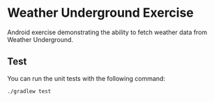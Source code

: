 # Weather Underground Exercise
Android exercise demonstrating the ability to fetch weather data from Weather Underground.

## Test

You can run the unit tests with the following command:

```./gradlew test```
